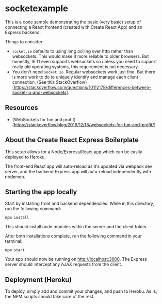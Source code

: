 # socketexample

This is a code sample demonstrating the basic (very basic) setup of connecting a React frontend (created with Create React App) and an Express backend.

Things to consider:

- `socket.io` defaults to using long polling over http rather than websockets. This would make it more reliable to older browsers. But honestly, IE 11 even supports websockets so unless you need to support really old operating systems, this requirement is not necessary.
- You don't need `socket.io`. Regular websockets work just fine. But there is more work to do to uniquely identify and manage each client connection. (See this StackOverflow)[https://stackoverflow.com/questions/10112178/differences-between-socket-io-and-websockets].

## Resources

- (WebSockets for fun and profit)[https://stackoverflow.blog/2019/12/18/websockets-for-fun-and-profit/]

## About the Create React Express Boilerplate

This setup allows for a Node/Express/React app which can be easily deployed to Heroku.

The front-end React app will auto-reload as it's updated via webpack dev server, and the backend Express app will auto-reload independently with nodemon.

## Starting the app locally

Start by installing front and backend dependencies. While in this directory, run the following command:

```
npm install
```

This should install node modules within the server and the client folder.

After both installations complete, run the following command in your terminal:

```
npm start
```

Your app should now be running on <http://localhost:3000>. The Express server should intercept any AJAX requests from the client.

## Deployment (Heroku)

To deploy, simply add and commit your changes, and push to Heroku. As is, the NPM scripts should take care of the rest.
